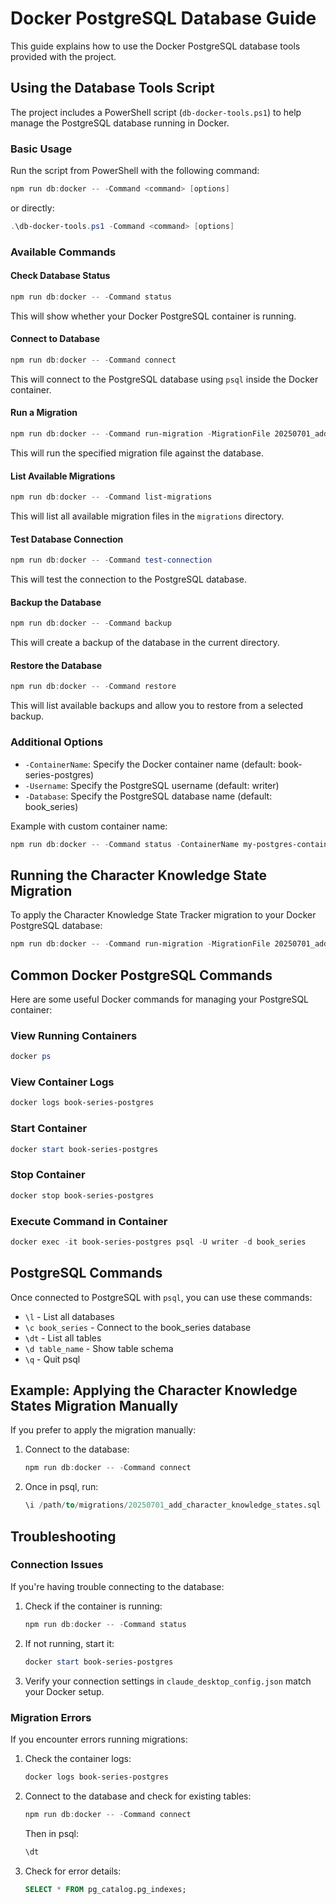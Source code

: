 # Docker PostgreSQL Database Guide

This guide explains how to use the Docker PostgreSQL database tools provided with the project.

## Using the Database Tools Script

The project includes a PowerShell script (`db-docker-tools.ps1`) to help manage the PostgreSQL database running in Docker.

### Basic Usage

Run the script from PowerShell with the following command:

```powershell
npm run db:docker -- -Command <command> [options]
```

or directly:

```powershell
.\db-docker-tools.ps1 -Command <command> [options]
```

### Available Commands

#### Check Database Status

```powershell
npm run db:docker -- -Command status
```

This will show whether your Docker PostgreSQL container is running.

#### Connect to Database

```powershell
npm run db:docker -- -Command connect
```

This will connect to the PostgreSQL database using `psql` inside the Docker container.

#### Run a Migration

```powershell
npm run db:docker -- -Command run-migration -MigrationFile 20250701_add_character_knowledge_states.sql
```

This will run the specified migration file against the database.

#### List Available Migrations

```powershell
npm run db:docker -- -Command list-migrations
```

This will list all available migration files in the `migrations` directory.

#### Test Database Connection

```powershell
npm run db:docker -- -Command test-connection
```

This will test the connection to the PostgreSQL database.

#### Backup the Database

```powershell
npm run db:docker -- -Command backup
```

This will create a backup of the database in the current directory.

#### Restore the Database

```powershell
npm run db:docker -- -Command restore
```

This will list available backups and allow you to restore from a selected backup.

### Additional Options

- `-ContainerName`: Specify the Docker container name (default: book-series-postgres)
- `-Username`: Specify the PostgreSQL username (default: writer)
- `-Database`: Specify the PostgreSQL database name (default: book_series)

Example with custom container name:

```powershell
npm run db:docker -- -Command status -ContainerName my-postgres-container
```

## Running the Character Knowledge State Migration

To apply the Character Knowledge State Tracker migration to your Docker PostgreSQL database:

```powershell
npm run db:docker -- -Command run-migration -MigrationFile 20250701_add_character_knowledge_states.sql
```

## Common Docker PostgreSQL Commands

Here are some useful Docker commands for managing your PostgreSQL container:

### View Running Containers

```powershell
docker ps
```

### View Container Logs

```powershell
docker logs book-series-postgres
```

### Start Container

```powershell
docker start book-series-postgres
```

### Stop Container

```powershell
docker stop book-series-postgres
```

### Execute Command in Container

```powershell
docker exec -it book-series-postgres psql -U writer -d book_series
```

## PostgreSQL Commands

Once connected to PostgreSQL with `psql`, you can use these commands:

- `\l` - List all databases
- `\c book_series` - Connect to the book_series database
- `\dt` - List all tables
- `\d table_name` - Show table schema
- `\q` - Quit psql

## Example: Applying the Character Knowledge States Migration Manually

If you prefer to apply the migration manually:

1. Connect to the database:
   ```powershell
   npm run db:docker -- -Command connect
   ```

2. Once in psql, run:
   ```sql
   \i /path/to/migrations/20250701_add_character_knowledge_states.sql
   ```

## Troubleshooting

### Connection Issues

If you're having trouble connecting to the database:

1. Check if the container is running:
   ```powershell
   npm run db:docker -- -Command status
   ```

2. If not running, start it:
   ```powershell
   docker start book-series-postgres
   ```

3. Verify your connection settings in `claude_desktop_config.json` match your Docker setup.

### Migration Errors

If you encounter errors running migrations:

1. Check the container logs:
   ```powershell
   docker logs book-series-postgres
   ```

2. Connect to the database and check for existing tables:
   ```powershell
   npm run db:docker -- -Command connect
   ```
   Then in psql:
   ```sql
   \dt
   ```

3. Check for error details:
   ```sql
   SELECT * FROM pg_catalog.pg_indexes;
   ```
